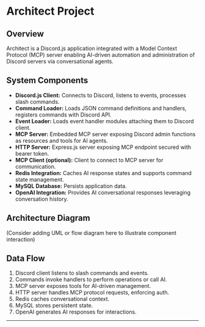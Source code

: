 # Architect Project

## Overview

Architect is a Discord.js application integrated with a Model Context Protocol (MCP) server enabling AI-driven automation and administration of Discord servers via conversational agents.

## System Components

- **Discord.js Client:** Connects to Discord, listens to events, processes slash commands.
- **Command Loader:** Loads JSON command definitions and handlers, registers commands with Discord API.
- **Event Loader:** Loads event handler modules attaching them to Discord client.
- **MCP Server:** Embedded MCP server exposing Discord admin functions as resources and tools for AI agents.
- **HTTP Server:** Express.js server exposing MCP endpoint secured with bearer token.
- **MCP Client (optional):** Client to connect to MCP server for communication.
- **Redis Integration:** Caches AI response states and supports command state management.
- **MySQL Database:** Persists application data.
- **OpenAI Integration:** Provides AI conversational responses leveraging conversation history.

## Architecture Diagram

(Consider adding UML or flow diagram here to illustrate component interaction)

## Data Flow

1. Discord client listens to slash commands and events.
2. Commands invoke handlers to perform operations or call AI.
3. MCP server exposes tools for AI-driven management.
4. HTTP server handles MCP protocol requests, enforcing auth.
5. Redis caches conversational context.
6. MySQL stores persistent state.
7. OpenAI generates AI responses for interactions.


---
